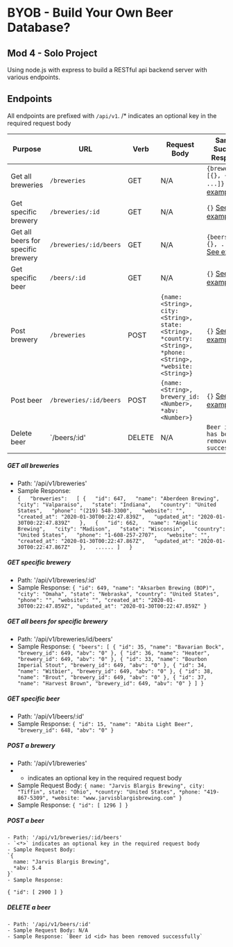 # BYOB - Build Your Own Beer Database?

## Mod 4 - Solo Project

Using node.js with express to build a RESTful api backend server with various endpoints.

## Endpoints  
All endpoints are prefixed with `/api/v1`.
/* indicates an optional key in the required request body


| Purpose | URL | Verb | Request Body | Sample Success Response |
|----|----|----|----|----|
| Get all breweries |`/breweries`| GET | N/A | `{breweries: [{}, {}, ...]}`   [See example](#all_breweries) |
| Get specific brewery |`/breweries/:id`| GET | N/A | `{}` [See example](#one_brewery) |
| Get all beers for specific brewery |`/breweries/:id/beers`| GET | N/A | `{beers: [{}, {}, ...]}` [See example](#all_beers_by_brewery) |
| Get specific beer |`/beers/:id`| GET | N/A | `{}`  [See example](#one_beer) |
| Post brewery |`/breweries`| POST | `{name: <String>, city: <String>, state: <String>, *country: <String>, *phone: <String>, *website: <String>}` | `{}` [See example](#post_brewery) |
| Post beer |`/breweries/:id/beers`| POST | `{name: <String>, brewery_id: <Number>, *abv: <Number>}` | `{}` [See example](#post_beer) |
| Delete beer |`/beers/:id'| DELETE | N/A | `Beer id <id> has been removed successfully` |


##### <a name="all_breweries"></a> GET all breweries
- Path: '/api/v1/breweries'
- Sample Response:  
`{  
  "breweries":  
  [ {  
        "id": 647,  
        "name": "Aberdeen Brewing",  
        "city": "Valparaiso",  
        "state": "Indiana",  
        "country": "United States",  
        "phone": "(219) 548-3300",  
        "website": "",  
        "created_at": "2020-01-30T00:22:47.839Z",  
        "updated_at": "2020-01-30T00:22:47.839Z"  
    },  
    {  
        "id": 662,  
        "name": "Angelic Brewing",  
        "city": "Madison",  
        "state": "Wisconsin",  
        "country": "United States",  
        "phone": "1-608-257-2707",  
        "website": "",  
        "created_at": "2020-01-30T00:22:47.867Z",  
        "updated_at": "2020-01-30T00:22:47.867Z"  
    },  
    ...... ]  
}`  

##### <a name="one_brewery"></a> GET specific brewery
- Path: '/api/v1/breweries/:id'
- Sample Response:
`{
    "id": 649,
    "name": "Aksarben Brewing (BOP)",
    "city": "Omaha",
    "state": "Nebraska",
    "country": "United States",
    "phone": "",
    "website": "",
    "created_at": "2020-01-30T00:22:47.859Z",
    "updated_at": "2020-01-30T00:22:47.859Z"
}`

##### <a name="all_beers_by_brewery"></a> GET all beers for specific brewery
- Path: '/api/v1/breweries/id/beers'
- Sample Response:
`{
    "beers": [
        {
            "id": 35,
            "name": "Bavarian Bock",
            "brewery_id": 649,
            "abv": "0"
        },
        {
            "id": 36,
            "name": "Heater",
            "brewery_id": 649,
            "abv": "0"
        },
        {
            "id": 33,
            "name": "Bourbon Imperial Stout",
            "brewery_id": 649,
            "abv": "0"
        },
        {
            "id": 34,
            "name": "Witbier",
            "brewery_id": 649,
            "abv": "0"
        },
        {
            "id": 38,
            "name": "Brout",
            "brewery_id": 649,
            "abv": "0"
        },
        {
            "id": 37,
            "name": "Harvest Brown",
            "brewery_id": 649,
            "abv": "0"
        }
    ]
}`

##### <a name="one-beer"></a> GET specific beer
- Path: '/api/v1/beers/:id'
- Sample Response:
  `{
    "id": 15,
    "name": "Abita Light Beer",
    "brewery_id": 648,
    "abv": "0"
  }`

##### <a name="post_brewery"></a> POST a brewery
  - Path: '/api/v1/breweries'
  - * indicates an optional key in the required request body
  - Sample Request Body:
  `{
    name: "Jarvis Blargis Brewing",
    city: "Tiffin",
    state: "Ohio",
    *country: "United States",
    *phone: "419-867-5309",
    *website: "www.jarvisblargisbrewing.com"
  }`
  - Sample Response:
  `{
      "id": [
          1296
      ]
  }`

##### <a name="post_beer"></a> POST a beer  

    - Path: '/api/v1/breweries/:id/beers'
    - `<*>` indicates an optional key in the required request body
    - Sample Request Body:
    `{
      name: "Jarvis Blargis Brewing",
      *abv: 5.4
    }`
    - Sample Response:
  `{
    "id": [
        2900
    ]
  }`

##### <a name="delete_beer"></a> DELETE a beer

    - Path: '/api/v1/beers/:id'
    - Sample Request Body: N/A
    - Sample Response: `Beer id <id> has been removed successfully`
